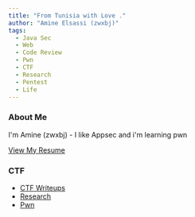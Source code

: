 ```yaml
---
title: "From Tunisia with Love ."
author: "Amine Elsassi (zwxbj)"
tags:
  - Java Sec
  - Web
  - Code Review
  - Pwn
  - CTF
  - Research
  - Pentest
  - Life
---
```


### About Me 

I'm Amine (zwxbj) - I like Appsec and i'm learning pwn 

[View My Resume](./resume/Amine.cv.eng.pdf)

### CTF 
- [CTF Writeups](./ctf/)
- [Research](./research/)
- [Pwn](./pwn/)